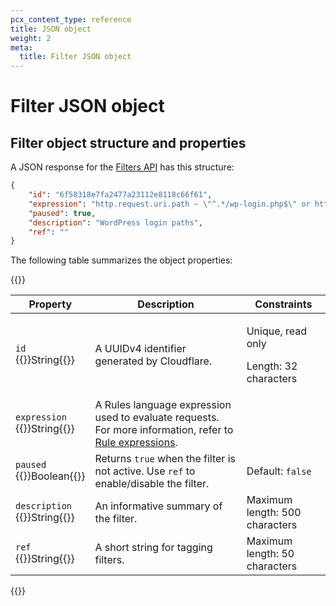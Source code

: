 ```yaml
---
pcx_content_type: reference
title: JSON object
weight: 2
meta:
  title: Filter JSON object
---
```


# Filter JSON object

## Filter object structure and properties

A JSON response for the [Filters API](https://api.cloudflare.com/#filters-properties) has this structure:

```json
{
	"id": "6f58318e7fa2477a23112e8118c66f61",
	"expression": "http.request.uri.path ~ \"^.*/wp-login.php$\" or http.request.uri.path ~ \"^.*/xmlrpc.php$\"",
	"paused": true,
	"description": "WordPress login paths",
	"ref": ""
}
```

The following table summarizes the object properties:

{{<table-wrap>}}

  <table style="table-layout:fixed; width: 100%;">
    <thead>
        <tr>
            <th>Property</th>
            <th>Description</th>
            <th>Constraints</th>
        </tr>
    </thead>
    <tbody>
      <tr>
        <td><code>id</code><br />{{<type>}}String{{</type>}}</td>
        <td>A UUIDv4 identifier generated by Cloudflare.</td>
        <td>
          <p>Unique, read only</p>
          <p>Length: 32 characters</p>
        </td>
      </tr>
        <tr>
          <td><code>expression</code><br />{{<type>}}String{{</type>}}</td>
          <td>A Rules language expression used to evaluate requests. For more information, refer to <a href="/ruleset-engine/rules-language/expressions/">Rule expressions</a>.
          </td>
          <td></td>
        </tr>
        <tr>
            <td><code>paused</code><br />{{<type>}}Boolean{{</type>}}</td>
            <td>Returns <code class='InlineCode'>true</code> when the filter is not active. Use <code>ref</code> to enable/disable the filter.</td>
            <td>Default: <code class='InlineCode'>false</code></td>
        </tr>
        <tr>
            <td><code>description</code><br />{{<type>}}String{{</type>}}</td>
            <td>An informative summary of the filter.</td>
            <td>Maximum length: 500 characters</td>
        </tr>
        <tr>
          <td><code>ref</code><br />{{<type>}}String{{</type>}}</td>
          <td>A short string for tagging filters.</td>
          <td>Maximum length: 50 characters</td>
        </tr>
    </tbody>
  </table>
{{</table-wrap>}}
